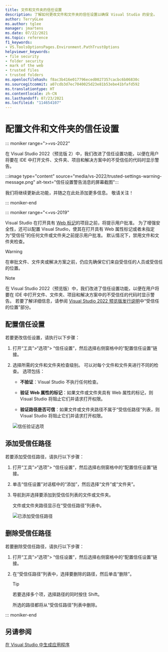 ```yaml
---
title: 文件和文件夹的信任设置
description: 了解如何更改文件和文件夹的信任设置以确保 Visual Studio 的安全。
author: TerryGLee
ms.author: tglee
manager: jmartens
ms.date: 07/22/2021
ms.topic: reference
f1_keywords:
- VS.ToolsOptionsPages.Environment.PathTrustOptions
helpviewer_keywords:
- file security
- folder security
- mark of the web
- trusted files
- trusted folders
ms.openlocfilehash: f8ac3b416e017796eced0027357cacbc6b06830c
ms.sourcegitcommit: a07cdb3d7ec7040025d23e81b53ebe41bfafd592
ms.translationtype: HT
ms.contentlocale: zh-CN
ms.lasthandoff: 07/23/2021
ms.locfileid: "114654107"
---
```

# <a name="configure-trust-settings-for-files-and-folders"></a>配置文件和文件夹的信任设置

::: moniker range=">=vs-2022"

在 Visual Studio 2022（预览版 2）中，我们改进了信任设置功能，以便在用户将要在 IDE 中打开文件、文件夹、项目和解决方案中的不受信任的代码时显示警告。

:::image type="content" source="media/vs-2022/trusted-settings-warning-message.png" alt-text="信任设置警告消息的屏幕截图":::

我们将继续更新此功能，并随之在此处添加更多信息。 敬请关注！

::: moniker-end

::: moniker range="<=vs-2019"

Visual Studio 在打开具有 [Web 标记](/previous-versions/windows/internet-explorer/ie-developer/compatibility/ms537628(v=vs.85))的项目之前，将提示用户批准。 为了增强安全性，还可以配置 Visual Studio，使其在打开具有 Web 属性标记或者未指定为“受信任”的任何文件或文件夹之前提示用户批准。 默认情况下，禁用文件和文件夹检查。

> [!WARNING]
> 在审批文件、文件夹或解决方案之前，仍应先确保它们来自受信任的人员或受信任的位置。

> [!NOTE]
> 在 Visual Studio 2022（预览版）中，我们改进了信任设置功能，以便在用户将要在 IDE 中打开文件、文件夹、项目和解决方案中的不受信任的代码时显示警告。 若要了解详细信息，请参阅 [Visual Studio 2022 预览版发行说明](/visualstudio/releases/2022/release-notes-preview#trustedlocations-170P2)中“受信任的位置”部分。

## <a name="configure-trust-settings"></a>配置信任设置

若要更改信任设置，请执行以下步骤：

1. 打开“工具”>“选项”> “信任设置”，然后选择右侧窗格中的“配置信任设置”链接。

2. 选择所需的文件和文件夹检查级别。 可以对每个文件和文件夹进行不同的检查。 选项包括：

   * **不验证**：Visual Studio 不执行任何检查。

   * **验证 Web 属性的标记**：如果文件或文件夹具有 Web 属性的标记，则 Visual Studio 将阻止它们并请求打开权限。

   * **验证路径是否可信**：如果文件或文件夹路径不属于“受信任路径”列表，则 Visual Studio 将阻止它们并请求打开权限。

   ![信任验证选项](media/trust-settings.png)

## <a name="add-trusted-paths"></a>添加受信任路径

若要添加受信任路径，请执行以下步骤：

1. 打开“工具”>“选项”> “信任设置”，然后选择右侧窗格中的“配置信任设置”链接。

2. 单击“信任设置”对话框中的“添加”，然后选择“文件”或“文件夹”。

3. 导航到并选择要添加到受信任列表的文件或文件夹。

   文件或文件夹路径显示在“受信任路径”列表中。

   ![已添加受信任路径](media/trusted-paths.png)

## <a name="remove-trusted-paths"></a>删除受信任路径

若要删除受信任路径，请执行以下步骤：

1. 打开“工具”>“选项”> “信任设置”，然后选择右侧窗格中的“配置信任设置”链接。

2. 在“受信任路径”列表中，选择要删除的路径，然后单击“删除”。

   > [!TIP]
   > 若要选择多个项，选择路径的同时按住 Shift。

   所选的路径都将从“受信任路径”列表中删除。

::: moniker-end

## <a name="see-also"></a>另请参阅

[在 Visual Studio 中生成应用程序](../walkthrough-building-an-application.md)
